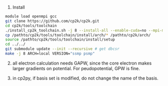 1. Install 
```bash
module load openmpi gcc
git clone https://github.com/cp2k/cp2k.git
cd cp2k/tools/toolchain
./install_cp2k_toolchain.sh -j 8 --install-all --enable-cuda=no --mpi-mode=openmpi
cp /pathto/cp2k/tools/toolchain/install/arch/* /pathto/cp2k/arch/
source /pathto/cp2k/tools/toolchain/install/setup
cd ../../
git submodule update --init --recursive # get dbcsr
make -j 8 ARCH=local VERSION="ssmp psmp"
```

2. all electron calculation needs GAPW, since the core electron makes larger gradients on potential. For peudopotential, GPW is fine.

3. in cp2py, if basis set is modified, do not change the name of the basis.
